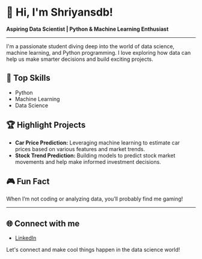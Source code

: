 # 👋 Hi, I'm Shriyansdb!

**Aspiring Data Scientist | Python & Machine Learning Enthusiast**

---

I'm a passionate student diving deep into the world of data science, machine learning, and Python programming. I love exploring how data can help us make smarter decisions and build exciting projects.

## 🚀 Top Skills
- Python
- Machine Learning
- Data Science

## 🏆 Highlight Projects
- **Car Price Prediction:** Leveraging machine learning to estimate car prices based on various features and market trends.
- **Stock Trend Prediction:** Building models to predict stock market movements and help make informed investment decisions.

## 🎮 Fun Fact
When I’m not coding or analyzing data, you’ll probably find me gaming!

---

## 🌐 Connect with me

- [LinkedIn](https://linkedin.com/in/shriyansdb)

Let's connect and make cool things happen in the data science world!